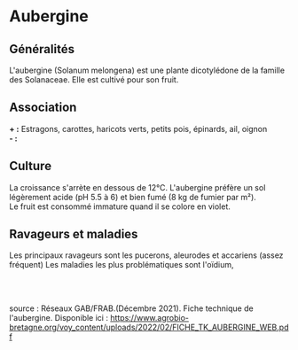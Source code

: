 # Aubergine

## Généralités  

L'aubergine (Solanum melongena) est une plante dicotylédone de la famille des Solanaceae. Elle est cultivé pour son fruit.

## Association  

**+ :** Estragons, carottes, haricots verts, petits pois, épinards, ail, oignon  
**- :** 

## Culture  

La croissance s'arrète en dessous de 12°C. L'aubergine préfère un sol légèrement acide (pH 5.5 à 6) et bien fumé (8 kg de fumier par m²).  
Le fruit est consommé immature quand il se colore en violet.
  

## Ravageurs et maladies  

Les principaux ravageurs sont les pucerons, aleurodes et accariens (assez fréquent)
Les maladies les plus problématiques sont l'oïdium, 
  
<br>  
<br>
      
source : Réseaux GAB/FRAB.(Décembre 2021). Fiche technique de l'aubergine. Disponible ici : https://www.agrobio-bretagne.org/voy_content/uploads/2022/02/FICHE_TK_AUBERGINE_WEB.pdf



